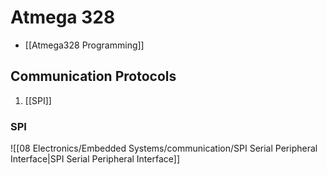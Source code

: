 # Atmega 328
- [[Atmega328 Programming]]

## Communication Protocols 
1. [[SPI]]

### SPI
![[08 Electronics/Embedded Systems/communication/SPI Serial Peripheral Interface|SPI Serial Peripheral Interface]]

